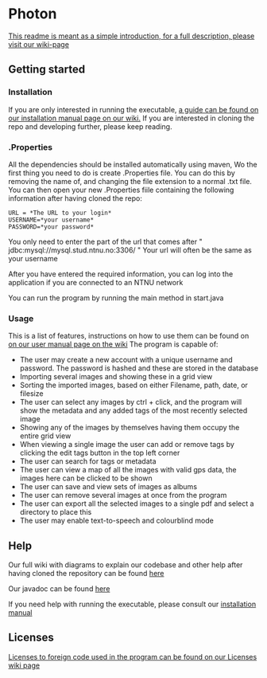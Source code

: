 # Photon

[This readme is meant as a simple introduction, for a full description, please visit our wiki-page](https://gitlab.stud.idi.ntnu.no/team3-2020/systemutvikling/-/wikis/home)
## Getting started
### Installation
If you are only interested in running the executable, [a guide can be found on our installation manual page on our wiki.](https://gitlab.stud.idi.ntnu.no/team3-2020/systemutvikling/-/wikis/System/Installation-manual) If you are interested in cloning the repo and developing further, please keep reading.

### .Properties

All the dependencies should be installed automatically using maven, Wo the first thing you need to do is create  .Properties file. You can do this by removing the name of, and changing the file extension to a normal .txt file. You can then open  your new .Properties fiile containing the following information after having cloned the repo:
```
URL = *The URL to your login* 
USERNAME=*your username*	
PASSWORD=*your password*
```
You only need to enter the part of the url that comes after " jdbc:mysql://mysql.stud.ntnu.no:3306/ "
Your url will often be the same as your username

After you have entered the required information, you can log into the application if you are connected to an NTNU network

You can run the program by running the main method in start.java


### Usage

This is a list of features, instructions on how to use them can be found on [on our user manual page on the wiki](https://gitlab.stud.idi.ntnu.no/team3-2020/systemutvikling/-/wikis/System/User-manual) 
The program is capable of:
 
 * The user may create a new account with a unique username and password. The password is hashed and these are stored in the database
 * Importing several images and showing these in a grid view
 * Sorting the imported images, based on either Filename, path, date, or filesize
 * The user can select any images by ctrl + click, and the program will show the metadata and any added tags of the most recently selected image
 * Showing any of the images by themselves having them occupy the entire grid view
 * When viewing a single image the user can add or remove tags by clicking the edit tags button in the top left corner
 * The user can search for tags or metadata
 * The user can view a map of all the images with valid gps data, the images here can be clicked to be shown
 * The user can save and view sets of images as albums
 * The user can remove several images at once from the program
 * The user can export all the selected images to a single pdf and select a directory to place this
 * The user may enable text-to-speech and colourblind mode

## Help
Our full wiki with diagrams to explain our codebase and other help after having cloned the repository can be found [here](https://gitlab.stud.idi.ntnu.no/team3-2020/systemutvikling/-/wikis/home)

Our javadoc can be found [here](http://team3-2020.pages.stud.idi.ntnu.no/systemutvikling/)

If you need help with running the executable, please consult our [installation manual](https://gitlab.stud.idi.ntnu.no/team3-2020/systemutvikling/-/wikis/System/Installation-manual)

## Licenses
[Licenses to foreign code used in the program can be found on our Licenses wiki page](https://gitlab.stud.idi.ntnu.no/team3-2020/systemutvikling/-/wikis/Licenses) 
